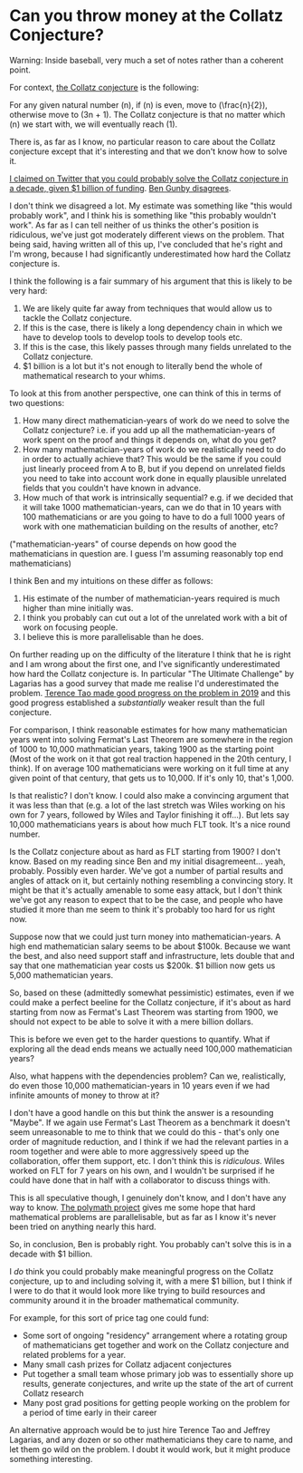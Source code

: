 # Can you throw money at the Collatz Conjecture?

Warning: Inside baseball, very much a set of notes rather than a coherent point.

For context, [the Collatz conjecture](https://en.wikipedia.org/wiki/Collatz_conjecture) is the following:

For any given natural number \(n\), if \(n\) is even, move to \(\frac{n}{2}\), otherwise move to \(3n + 1\).
The Collatz conjecture is that no matter which \(n\) we start with, we will eventually reach \(1\).

There is, as far as I know, no particular reason to care about the Collatz conjecture except that it's interesting and that we don't know how to solve it.

[I claimed on Twitter that you could probably solve the Collatz conjecture in a decade, given $1 billion of funding](https://twitter.com/DRMacIver/status/1421051043266408449).
[Ben Gunby disagrees](https://twitter.com/bpgbcg/status/1421057248365776899).

I don't think we disagreed a lot. My estimate was something like "this would probably work", and I think his is something like "this probably wouldn't work". As far as I can tell neither of us thinks the other's position is ridiculous, we've just got moderately different views on the problem. That being said, having written all of this up, I've concluded that he's right and I'm wrong, because I had significantly underestimated how hard the Collatz conjecture is.

I think the following is a fair summary of his argument that this is likely to be very hard:

1. We are likely quite far away from techniques that would allow us to tackle the Collatz conjecture.
2. If this is the case, there is likely a long dependency chain in which we have to develop tools to develop tools to develop tools etc.
3. If this is the case, this likely passes through many fields unrelated to the Collatz conjecture.
4. $1 billion is a lot but it's not enough to literally bend the whole of mathematical research to your whims.

To look at this from another perspective, one can think of this in terms of two questions:

1. How many direct mathematician-years of work do we need to solve the Collatz conjecture? i.e. if you add up all the mathematician-years of work spent on the proof and things it depends on, what do you get?
2. How many mathematician-years of work do we realistically need to do in order to actually achieve that? This would be the same if you could just linearly proceed from A to B, but if you depend on unrelated fields you need to take into account work done in equally plausible unrelated fields that you couldn't have known in advance.
3. How much of that work is intrinsically sequential? e.g. if we decided that it will take 1000 mathematician-years, can we do that in 10 years with 100 mathematicians or are you going to have to do a full 1000 years of work with one mathematician building on the results of another, etc?

("mathematician-years" of course depends on how good the mathematicians in question are. I guess I'm assuming reasonably top end mathematicians)

I think Ben and my intuitions on these differ as follows:

1. His estimate of the number of mathematician-years required is much higher than mine initially was.
2. I think you probably can cut out a lot of the unrelated work with a bit of work on focusing people.
3. I believe this is more parallelisable than he does.

On further reading up on the difficulty of the literature I think that he is right and I am wrong about the first one,
and I've significantly underestimated how hard the Collatz conjecture is. In particular "The Ultimate Challenge" by Lagarias has a good survey that made me realise I'd underestimated the problem. [Terence Tao made good progress on the problem in 2019](https://arxiv.org/pdf/1909.03562.pdf) and this good progress established a *substantially* weaker result than the full conjecture. 

For comparison, I think reasonable estimates for how many mathematician years went into solving Fermat's Last Theorem are somewhere in the region of 1000 to 10,000 mathmatician years, taking 1900 as the starting point (Most of the work on it that got real traction happened in the 20th century, I think). If on average 100 mathematicians were working on it full time at any given point of that century, that gets us to 10,000. If it's only 10, that's 1,000.

Is that realistic? I don't know. I could also make a convincing argument that it was less than that (e.g. a lot of the last stretch was Wiles working on his own for 7 years, followed by Wiles and Taylor finishing it off...). But lets say 10,000 mathematicians years is about how much FLT took. It's a nice round number.

Is the Collatz conjecture about as hard as FLT starting from 1900? I don't know. Based on my reading since Ben and my initial disagremeent... yeah, probably. Possibly even harder. We've got a number of partial results and angles of attack on it, but certainly nothing resembling a convincing story. It might be that it's actually amenable to some easy attack, but I don't think we've got any reason to expect that to be the case, and people who have studied it more than me seem to think it's probably too hard for us right now.

Suppose now that we could just turn money into mathematician-years. A high end mathematician salary seems to be about $100k. Because we want the best, and also need support staff and infrastructure, lets double that and say that one mathematician year costs us $200k. $1 billion now gets us 5,000 mathematician years.

So, based on these (admittedly somewhat pessimistic) estimates, even if we could make a perfect beeline for the Collatz conjecture, if it's about as hard starting from now as Fermat's Last Theorem was starting from 1900, we should not expect to be able to solve it with a mere billion dollars.

This is before we even get to the harder questions to quantify. What if exploring all the dead ends means we actually need 100,000 mathematician years?

Also, what happens with the dependencies problem? Can we, realistically, do even those 10,000 mathematician-years in 10 years even if we had infinite amounts of money to throw at it?

I don't have a good handle on this but think the answer is a resounding "Maybe". If we again use Fermat's Last Theorem as a benchmark it doesn't seem unreasonable to me to think that we could do this - that's only one order of magnitude reduction, and I think if we had the relevant parties in a room together and were able to more aggressively speed up the collaboration, offer them support, etc. I don't think this is *ridiculous*. Wiles worked on FLT for 7 years on his own, and I wouldn't be surprised if he could have done that in half with a collaborator to discuss things with.

This is all speculative though, I genuinely don't know, and I don't have any way to know. [The polymath project](https://en.wikipedia.org/wiki/Polymath_Project) gives me some hope that hard mathematical problems are parallelisable, but as far as I know it's never been tried on anything nearly this hard.

So, in conclusion, Ben is probably right. You probably can't solve this is in a decade with $1 billion.

I *do* think you could probably make meaningful progress on the Collatz conjecture, up to and including solving it, with a mere $1 billion, but I think if I were to do that it would look more like trying to build resources and community around it in the broader mathematical community.

For example, for this sort of price tag one could fund:

* Some sort of ongoing "residency" arrangement where a rotating group of mathematicians get together and work on the Collatz conjecture and related problems for a year.
* Many small cash prizes for Collatz adjacent conjectures
* Put together a small team whose primary job was to essentially shore up results, generate conjectures, and write up the state of the art of current Collatz research
* Many post grad positions for getting people working on the problem for a period of time early in their career

An alternative approach would be to just hire Terence Tao and Jeffrey Lagarias, and any dozen or so other mathematicians they care to name, and let them go wild on the problem. I doubt it would work, but it might produce something interesting.
